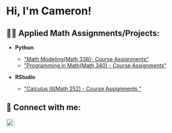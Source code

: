 <h1>Hi, I'm Cameron!</h1>

<h2>👨‍💻 Applied Math Assignments/Projects:</h2>

- <b>Python</b>
  - ["Math Modeling(Math 336)- Course Assignments"](https://github.com/cameronuyeki/MathModelingAssignments)
  - ["Programming in Math(Math 340) - Course Assignments"](https://github.com/cameronuyeki/ProgrammingInMathAssignments)
  
- <b>RStudio</b>
  - ["Calculus III(Math 252) - Course Assignments "](https://github.com/cameronuyeki/CalculusIIIAssignments)


<h2> 🤳 Connect with me:</h2>

[<img align="left" alt="JoshMadakor | LinkedIn" width="22px" src="https://cdn.jsdelivr.net/npm/simple-icons@v3/icons/linkedin.svg" />][linkedin]

[linkedin]: https://www.linkedin.com/in/cameron-uyeki-22007523a/

<!--
**joshmadakor1/joshmadakor1** is a ✨ _special_ ✨ repository because its `README.md` (this file) appears on your GitHub profile.

Here are some ideas to get you started:

- 🔭 I’m currently working on ...
- 🌱 I’m currently learning ...
- 👯 I’m looking to collaborate on ...
- 🤔 I’m looking for help with ...
- 💬 Ask me about ...
- 📫 How to reach me: ...
- 😄 Pronouns: ...
- ⚡ Fun fact: ...
-->

